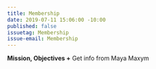```yaml
---
title: Membership
date: 2019-07-11 15:06:00 -10:00
published: false
issuetag: Membership
issue-email: Membership
---
```


**Mission, Objectives +** Get info from Maya Maxym
